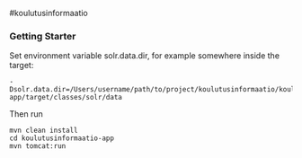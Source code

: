 #koulutusinformaatio

### Getting Starter
Set environment variable solr.data.dir, for example somewhere inside the target:

    -Dsolr.data.dir=/Users/username/path/to/project/koulutusinformaatio/koulutusinformaatio-app/target/classes/solr/data

Then run

    mvn clean install
    cd koulutusinformaatio-app
    mvn tomcat:run
